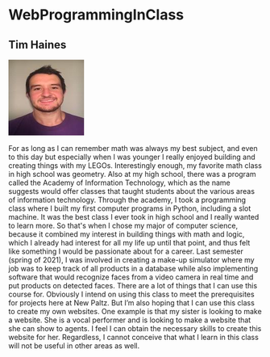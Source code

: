 # WebProgrammingInClass
## Tim Haines
 
![Photo](https://github.com/hainest97/WebProgrammingInClass/blob/main/_182920_1.jfif)

For as long as I can remember math was always my best subject, and even to this day but especially when I was younger I really enjoyed building and creating things with my LEGOs. Interestingly enough, my favorite math class in high school was geometry. Also at my high school, there was a program called the Academy of Information Technology, which as the name suggests would offer classes that taught students about the various areas of information technology. Through the academy, I took a programming class where I built my first computer programs in Python, including a slot machine. It was the best class I ever took in high school and I really wanted to learn more. So that's when I chose my major of computer science, because it combined my interest in building things with math and logic, which I already had interest for all my life up until that point, and thus felt like something I would be passionate about for a career. Last semester (spring of 2021), I was involved in creating a make-up simulator where my job was to keep track of all products in a database while also implementing software that would recognize faces from a video camera in real time and put products on detected faces.
There are a lot of things that I can use this course for. Obviously I intend on using this class to meet the prerequisites for projects here at New Paltz. But I’m also hoping that I can use this class to create my own websites. One example is that my sister is looking to make a website. She is a vocal performer and is looking to make a website that she can show to agents. I feel I can obtain the necessary skills to create this website for her. Regardless, I cannot conceive that what I learn in this class will not be useful in other areas as well. 
